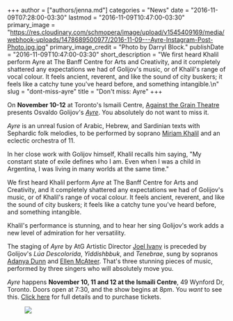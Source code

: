 +++
author = ["authors/jenna.md"]
categories = "News"
date = "2016-11-09T07:28:00-03:30"
lastmod = "2016-11-09T10:47:00-03:30"
primary_image = "https://res.cloudinary.com/schmopera/image/upload/v1545409169/media/webhook-uploads/1478689500977/2016-11-09---Ayre-Instagram-Post-Photo.jpg.jpg"
primary_image_credit = "Photo by Darryl Block."
publishDate = "2016-11-09T10:47:00-03:30"
short_description = "We first heard Khalil perform Ayre at The Banff Centre for Arts and Creativity, and it completely shattered any expectations we had of Golijov&#039;s music, or of Khalil&#039;s range of vocal colour. It feels ancient, reverent, and like the sound of city buskers; it feels like a catchy tune you&#039;ve heard before, and something intangible.\n"
slug = "dont-miss-ayre"
title = "Don&#039;t miss: Ayre"
+++

On **November 10-12** at Toronto's Ismaili Centre, [Against the Grain Theatre](/scene/companies/against-the-grain-theatre/) presents Osvaldo Golijov's [*Ayre*](http://againstthegraintheatre.com/ayre/). You absolutely do not want to miss it.

*Ayre* is an unreal fusion of Arabic, Hebrew, and Sardinian texts with Sephardic folk melodies, to be performed by soprano [Miriam Khalil](/scene/people/miriam-khalil/) and an eclectic orchestra of 11.

In her close work with Golijov himself, Khalil recalls him saying, "My constant state of exile defines who I am. Even when I was a child in Argentina, I was living in many worlds at the same time."

We first heard Khalil perform *Ayre* at The Banff Centre for Arts and Creativity, and it completely shattered any expectations we had of Golijov's music, or of Khalil's range of vocal colour. It feels ancient, reverent, and like the sound of city buskers; it feels like a catchy tune you've heard before, and something intangible.

Khalil's performance is stunning, and to hear her sing Golijov's work adds a new level of admiration for her versatility.

The staging of *Ayre* by AtG Artistic Director [Joel Ivany](/scene/people/joel-ivany/) is preceded by Golijov's *Lúa Descolorida*, *Yiddishbbuk*, and *Tenebrae*, sung by sopranos [Adanya Dunn](/scene/people/adanya-dunn/) and [Ellen McAteer](/scene/people/ellen-mcateer/). That's three stunning pieces of music, performed by three singers who will absolutely move you.

*Ayre* happens **November 10, 11 and 12 at the Ismaili Centre**, 49 Wynford Dr, Toronto. Doors open at 7:30, and the show begins at 8pm. You *want* to see this. [Click here](http://againstthegraintheatre.com/ayre/) for full details and to purchase tickets.

<figure data-type="image">

![](https://res.cloudinary.com/schmopera/image/upload/v1545409169/media/webhook-uploads/1478689779571/Ayre%20Cinemagraph.gif)
</figure>
